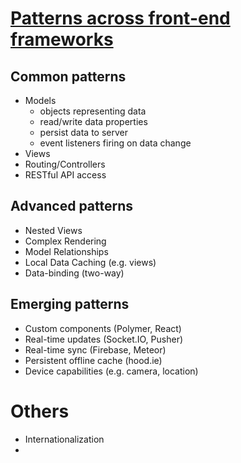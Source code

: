 # [Patterns across front-end frameworks](https://www.youtube.com/watch?v=Bp3Jy177NvU)

## Common patterns

* Models
  * objects representing data
  * read/write data properties
  * persist data to server
  * event listeners firing on data change
* Views
* Routing/Controllers
* RESTful API access

## Advanced patterns

* Nested Views
* Complex Rendering
* Model Relationships
* Local Data Caching (e.g. views)
* Data-binding (two-way)

## Emerging patterns

* Custom components (Polymer, React)
* Real-time updates (Socket.IO, Pusher)
* Real-time sync (Firebase, Meteor)
* Persistent offline cache (hood.ie)
* Device capabilities (e.g. camera, location)

# Others

* Internationalization
* 
